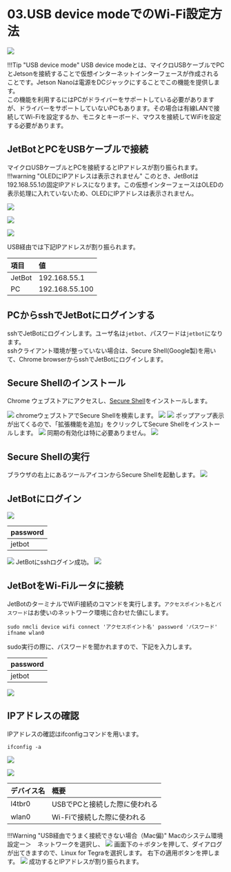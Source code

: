 # 03.USB device modeでのWi-Fi設定方法
![](../../img/connection001.jpg)

!!!Tip "USB device mode"
USB device modeとは、マイクロUSBケーブルでPCとJetsonを接続することで仮想インターネットインターフェースが作成されることです。Jetson Nanoは電源をDCジャックにすることでこの機能を提供します。  
この機能を利用するにはPCがドライバーをサポートしている必要がありますが、ドライバーをサポートしていないPCもあります。その場合は有線LANで接続してWi-Fiを設定するか、モニタとキーボード、マウスを接続してWiFiを設定する必要があります。

## JetBotとPCをUSBケーブルで接続

マイクロUSBケーブルとPCを接続するとIPアドレスが割り振られます。  
!!!warning "OLEDにIPアドレスは表示されません"
このとき、JetBotは192.168.55.1の固定IPアドレスになります。この仮想インターフェースはOLEDの表示処理に入れていないため、OLEDにIPアドレスは表示されません。

![](../../img/connection003.jpg)

![](../../img/check001.jpg)

![](../../img/check002.jpg)

USB経由では下記IPアドレスが割り振られます。

|項目|値|
|:--|:--|
|JetBot|192.168.55.1|
|PC|192.168.55.100|

## PCからsshでJetBotにログインする

sshでJetBotにログインします。ユーザ名は`jetbot`、パスワードは`jetbot`になります。  
sshクライアント環境が整っていない場合は、Secure Shell(Google製)を用いて、Chrome browserからsshでJetBotにログインします。　

## Secure Shellのインストール

Chrome ウェブストアにアクセスし、[Secure Shell](https://chrome.google.com/webstore/detail/secure-shell/iodihamcpbpeioajjeobimgagajmlibd?hl=ja&)をインストールします。

![](../../img/ssh001.png)
chromeウェブストアでSecure Shellを検索します。
![](../../img/ssh002.png)
![](../../img/ssh003.png)
ポップアップ表示が出てくるので、「拡張機能を追加」をクリックしてSecure Shellをインストールします。
![](../../img/ssh004.png)
同期の有効化は特に必要ありません。
![](../../img/ssh005.png)

## Secure Shellの実行
ブラウザの右上にあるツールアイコンからSecure Shellを起動します。
![](../../img/ssh006.png)
## JetBotにログイン

![](../../img/ssh003.jpg)

|password|
|:-|
|jetbot|

![](../../img/ssh008.png)
JetBotにsshログイン成功。
![](../../img/ssh009.png)

## JetBotをWi-Fiルータに接続

JetBotのターミナルでWiFi接続のコマンドを実行します。``アクセスポイント名``と``パスワード``はお使いのネットワーク環境に合わせた値にします。

```
sudo nmcli device wifi connect 'アクセスポイント名' password 'パスワード' ifname wlan0
```

sudo実行の際に、パスワードを聞かれますので、下記を入力します。

|password|
|:--|
|jetbot|

![](../../img/ssh010.png)

## IPアドレスの確認

IPアドレスの確認はifconfigコマンドを用います。

```
ifconfig -a
```

![](../../img/ssh011.png)

![](../../img/ssh012.png)

|デバイス名|概要|
|:--|:--|
|l4tbr0|USBでPCと接続した際に使われる|
|wlan0|Wi-Fiで接続した際に使われる|

!!!Warning "USB経由でうまく接続できない場合（Mac偏)"
	Macのシステム環境設定ー＞　ネットワークを選択し、
	![](../../img/usb_LinuxForTegraSelect.png)
	画面下の＋ボタンを押して、ダイアログが出てきますので、Linux for Tegraを選択します。
	右下の適用ボタンを押します。
	![](../../img/usb_IPAddressAssignment.png)
	成功するとIPアドレスが割り振られます。
